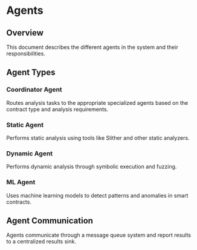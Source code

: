 # Agents

## Overview

This document describes the different agents in the system and their responsibilities.

## Agent Types

### Coordinator Agent
Routes analysis tasks to the appropriate specialized agents based on the contract type and analysis requirements.

### Static Agent
Performs static analysis using tools like Slither and other static analyzers.

### Dynamic Agent
Performs dynamic analysis through symbolic execution and fuzzing.

### ML Agent
Uses machine learning models to detect patterns and anomalies in smart contracts.

## Agent Communication

Agents communicate through a message queue system and report results to a centralized results sink.
